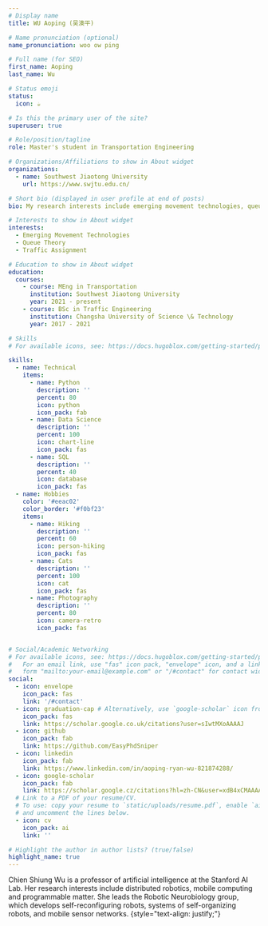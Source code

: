 ```yaml
---
# Display name
title: WU Aoping (吴澳平)

# Name pronunciation (optional)
name_pronunciation: woo ow ping

# Full name (for SEO)
first_name: Aoping
last_name: Wu

# Status emoji
status:
  icon: ☕️

# Is this the primary user of the site?
superuser: true

# Role/position/tagline
role: Master's student in Transportation Engineering

# Organizations/Affiliations to show in About widget
organizations:
  - name: Southwest Jiaotong University
    url: https://www.swjtu.edu.cn/

# Short bio (displayed in user profile at end of posts)
bio: My research interests include emerging movement technologies, queue theory and traffic assignment.

# Interests to show in About widget
interests:
  - Emerging Movement Technologies
  - Queue Theory
  - Traffic Assignment

# Education to show in About widget
education:
  courses:
    - course: MEng in Transportation
      institution: Southwest Jiaotong University
      year: 2021 - present
    - course: BSc in Traffic Engineering
      institution: Changsha University of Science \& Technology
      year: 2017 - 2021

# Skills
# For available icons, see: https://docs.hugoblox.com/getting-started/page-builder/#icons

skills:
  - name: Technical
    items:
      - name: Python
        description: ''
        percent: 80
        icon: python
        icon_pack: fab
      - name: Data Science
        description: ''
        percent: 100
        icon: chart-line
        icon_pack: fas
      - name: SQL
        description: ''
        percent: 40
        icon: database
        icon_pack: fas
  - name: Hobbies
    color: '#eeac02'
    color_border: '#f0bf23'
    items:
      - name: Hiking
        description: ''
        percent: 60
        icon: person-hiking
        icon_pack: fas
      - name: Cats
        description: ''
        percent: 100
        icon: cat
        icon_pack: fas
      - name: Photography
        description: ''
        percent: 80
        icon: camera-retro
        icon_pack: fas


# Social/Academic Networking
# For available icons, see: https://docs.hugoblox.com/getting-started/page-builder/#icons
#   For an email link, use "fas" icon pack, "envelope" icon, and a link in the
#   form "mailto:your-email@example.com" or "/#contact" for contact widget.
social:
  - icon: envelope
    icon_pack: fas
    link: '/#contact'
  - icon: graduation-cap # Alternatively, use `google-scholar` icon from `ai` icon pack
    icon_pack: fas
    link: https://scholar.google.co.uk/citations?user=sIwtMXoAAAAJ
  - icon: github
    icon_pack: fab
    link: https://github.com/EasyPhdSniper
  - icon: linkedin
    icon_pack: fab
    link: https://www.linkedin.com/in/aoping-ryan-wu-821874288/
  - icon: google-scholar
    icon_pack: fab
    link: https://scholar.google.cz/citations?hl=zh-CN&user=xdB4xCMAAAAJ
  # Link to a PDF of your resume/CV.
  # To use: copy your resume to `static/uploads/resume.pdf`, enable `ai` icons in `params.yaml`,
  # and uncomment the lines below.
  - icon: cv
    icon_pack: ai
    link: ''

# Highlight the author in author lists? (true/false)
highlight_name: true
---
```


Chien Shiung Wu is a professor of artificial intelligence at the Stanford AI Lab. Her research interests include distributed robotics, mobile computing and programmable matter. She leads the Robotic Neurobiology group, which develops self-reconfiguring robots, systems of self-organizing robots, and mobile sensor networks.
{style="text-align: justify;"}
